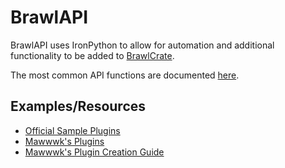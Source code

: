 # BrawlAPI

BrawlAPI uses IronPython to allow for automation and additional functionality to be added to [BrawlCrate](https://github.com/soopercool101/BrawlCrate).

The most common API functions are documented [here](https://soopercool101.github.io/BrawlCrate/class_brawl_crate_1_1_a_p_i_1_1_brawl_a_p_i_internal.html).

## Examples/Resources
- [Official Sample Plugins](https://github.com/soopercool101/BrawlCrateSamplePlugins)
- [Mawwwk's Plugins](https://github.com/markymawk/BrawlCratePlugins)
- [Mawwwk's Plugin Creation Guide](https://docs.google.com/document/d/1azJIbTmuJooZ6SqEHc0_b-R-imQj287gwcP89gpcQaM)
